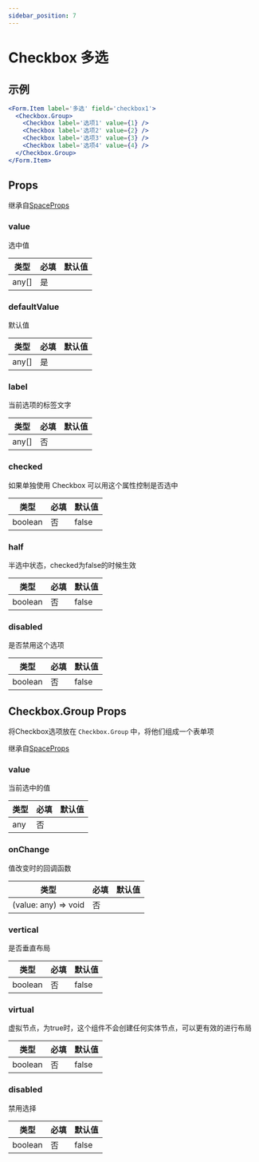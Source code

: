 ```yaml
---
sidebar_position: 7
---
```


# Checkbox 多选

## 示例

```jsx
<Form.Item label='多选' field='checkbox1'>
  <Checkbox.Group>
    <Checkbox label='选项1' value={1} />
    <Checkbox label='选项2' value={2} />
    <Checkbox label='选项3' value={3} />
    <Checkbox label='选项4' value={4} />
  </Checkbox.Group>
</Form.Item>
```

## Props

继承自[SpaceProps](../layout/Space#props)

### value

选中值

| 类型 | 必填 | 默认值 |
| ---- | -------- | ------- |
| any[] | 是 |  |

### defaultValue

默认值

| 类型 | 必填 | 默认值 |
| ---- | -------- | ------- |
| any[] | 是 |  |

### label

当前选项的标签文字

| 类型 | 必填 | 默认值 |
| ---- | -------- | ------- |
| any[] | 否 |  |

### checked

如果单独使用 Checkbox 可以用这个属性控制是否选中

| 类型 | 必填 | 默认值 |
| ---- | -------- | ------- |
| boolean | 否 | false |

### half

半选中状态，checked为false的时候生效

| 类型 | 必填 | 默认值 |
| ---- | -------- | ------- |
| boolean | 否 | false |

### disabled

是否禁用这个选项

| 类型 | 必填 | 默认值 |
| ---- | -------- | ------- |
| boolean | 否 | false |

## Checkbox.Group Props

将Checkbox选项放在 `Checkbox.Group` 中，将他们组成一个表单项

继承自[SpaceProps](../layout/Space#props)

### value

当前选中的值

| 类型 | 必填 | 默认值 |
| ---- | -------- | ------- |
| any | 否 |  |

### onChange

值改变时的回调函数

| 类型 | 必填 | 默认值 |
| ---- | -------- | ------- |
| (value: any) => void | 否 |  |

### vertical

是否垂直布局

| 类型 | 必填 | 默认值 |
| ---- | -------- | ------- |
| boolean | 否 | false |

### virtual

虚拟节点，为true时，这个组件不会创建任何实体节点，可以更有效的进行布局

| 类型 | 必填 | 默认值 |
| ---- | -------- | ------- |
| boolean | 否 | false |

### disabled

禁用选择

| 类型 | 必填 | 默认值 |
| ---- | -------- | ------- |
| boolean | 否 | false |